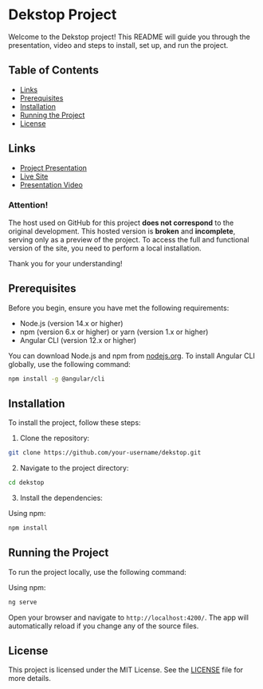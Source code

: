 # Dekstop Project

Welcome to the Dekstop project! This README will guide you through the presentation, video and steps to install, set up, and run the project.

## Table of Contents

- [Links](#links)
- [Prerequisites](#prerequisites)
- [Installation](#installation)
- [Running the Project](#running-the-project)
- [License](#license)

## Links

- [Project Presentation]([https://your-presentation-link.com](https://app.pitch.com/app/player/a8240ec0-4651-45c5-a95b-76c341a61635/d762c95a-9ef3-41a4-b320-00bf6c4bacb2))
- [Live Site]([https://your-live-site.com](https://gabriell-braga.github.io/dekstopHost/))
- [Presentation Video](https://github.com/Gabriell-Braga/dekstop/video/presentation.mp4)

### Attention!

The host used on GitHub for this project **does not correspond** to the original development. This hosted version is **broken** and **incomplete**, serving only as a preview of the project. To access the full and functional version of the site, you need to perform a local installation.

Thank you for your understanding!

## Prerequisites

Before you begin, ensure you have met the following requirements:

- Node.js (version 14.x or higher)
- npm (version 6.x or higher) or yarn (version 1.x or higher)
- Angular CLI (version 12.x or higher)

You can download Node.js and npm from [nodejs.org](https://nodejs.org/). To install Angular CLI globally, use the following command:

```bash
npm install -g @angular/cli
```

## Installation

To install the project, follow these steps:

1. Clone the repository:

```bash
git clone https://github.com/your-username/dekstop.git
```

2. Navigate to the project directory:

```bash
cd dekstop
```

3. Install the dependencies:

Using npm:

```bash
npm install
```

## Running the Project

To run the project locally, use the following command:

Using npm:

```bash
ng serve
```

Open your browser and navigate to `http://localhost:4200/`. The app will automatically reload if you change any of the source files.

## License

This project is licensed under the MIT License. See the [LICENSE](LICENSE) file for more details.
